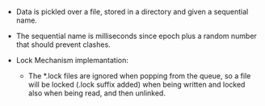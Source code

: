 * Data is pickled over a file, stored in a directory and given a sequential name.

* The sequential name is milliseconds since epoch plus a random number that should prevent clashes. 

* Lock Mechanism implemantation:
  * The *.lock files are ignored when popping from the queue, so a file will be locked (.lock suffix added) when being written and locked also when being read, and then unlinked.
